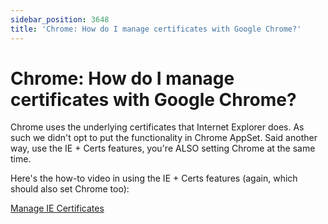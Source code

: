 ```yaml
---
sidebar_position: 3648
title: 'Chrome: How do I manage certificates with Google Chrome?'
---
```


# Chrome: How do I manage certificates with Google Chrome?

Chrome uses the underlying certificates that Internet Explorer does. As such we didn't opt to put the functionality in Chrome AppSet. Said another way, use the IE + Certs features, you're ALSO setting Chrome at the same time.

Here's the how-to video in using the IE + Certs features (again, which should also set Chrome too):

[Manage IE Certificates](../../../Video/ApplicationSettings/InternetExplorer/Certificates)